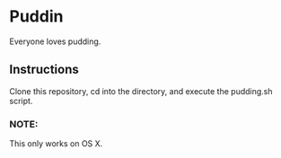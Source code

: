 # Puddin

Everyone loves pudding.

## Instructions
Clone this repository, cd into the directory, and execute the pudding.sh script.

### NOTE:
This only works on OS X.
